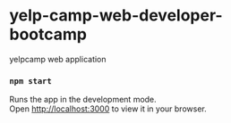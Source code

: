 # yelp-camp-web-developer-bootcamp

yelpcamp web application


### `npm start`

Runs the app in the development mode.\
Open [http://localhost:3000](http://localhost:3000) to view it in your browser.
